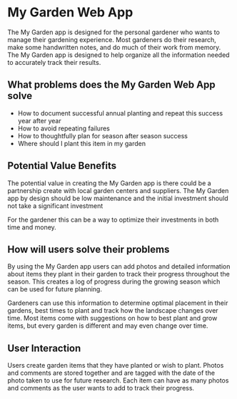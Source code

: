 # My Garden Web App

The My Garden app is designed for the personal gardener who wants to manage their gardening experience.  Most gardeners do their research, make some handwritten notes, and do much of their work from memory.  The My Garden app is designed to help organize all the information needed to accurately track their results.

## What problems does the My Garden Web App solve

* How to document successful annual planting and repeat this success year after year
* How to avoid repeating failures
* How to thoughtfully plan for season after season success
* Where should I plant this item in my garden

## Potential Value Benefits

The potential value in creating the My Garden app is there could be a partnership create with local garden centers and suppliers.  The My Garden app by design should be low maintenance and the initial investment should not take a significant investment

For the gardener this can be a way to optimize their investments in both time and money.

## How will users solve their problems

By using the My Garden app users can add photos and detailed information about items they plant in their garden to track their progress throughout the season.  This creates a log of progress during the growing season which can be used for future planning.

Gardeners can use this information to determine optimal placement in their gardens, best times to plant and track how the landscape changes over time.  Most items come with suggestions on how to best plant and grow items, but every garden is different and may even change over time.

## User Interaction

Users create garden items that they have planted or wish to plant.  Photos and comments are stored together and are tagged with the date of the photo taken to use for future research.  Each item can have as many photos and comments as the user wants to add to track their progress.
